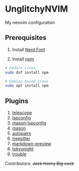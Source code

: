 # UnglitchyNVIM

My neovim configuration

## Prerequisites

1. Install [Nerd Font](https://www.nerdfonts.com/)

2. Install [npm](https://www.npmjs.com/)

```bash
# Fedora Linux
sudo dnf install npm

# Debian-based Linux
sudo apt install npm
```

## Plugins

1. [telescope](https://github.com/nvim-telescope/telescope.nvim)
2. [lspconfig](https://github.com/neovim/nvim-lspconfig)
3. [mason-lspconfig](https://github.com/williamboman/mason-lspconfig.nvim)
4. [mason](https://github.com/williamboman/mason.nvim)
5. [autopairs](https://github.com/windwp/nvim-autopairs)
6. [treesitter](https://github.com/nvim-treesitter/nvim-treesitter)
7. [markdown-preview](https://github.com/iamcco/markdown-preview.nvim)
8. [tokyonight](https://github.com/folke/tokyonight.nvim)
9. [trouble](https://github.com/folke/trouble.nvim)

Contributors: ~~Jack Horny Big cock~~
